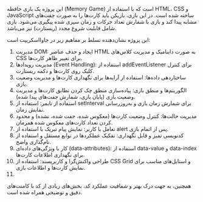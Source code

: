 این پروژه یک بازی حافظه (Memory Game) است که با استفاده از HTML، CSS و JavaScript ساخته شده است. در این بازی، بازیکن باید کارت‌ها را به صورت جفت‌های مشابه پیدا کند و بازی با شمارش تعداد حرکات و زمان سپری شده پیگیری می‌شود. بازی شامل قابلیت شروع مجدد (ریستارت) نیز می‌باشد.

این پروژه نشان‌دهنده تسلط بر مفاهیم زیر در جاوااسکریپت است:
1. مدیریت DOM: ایجاد و حذف عناصر HTML به صورت داینامیک و مدیریت کلاس‌های CSS برای تغییر ظاهر کارت‌ها.
2. مدیریت رویدادها (Event Handling): استفاده از addEventListener برای کنترل کلیک روی کارت‌ها و دکمه ریستارت.
3. ساختاردهی داده‌ها: استفاده از آرایه‌ها برای نگهداری کارت‌ها و مدیریت وضعیت بازی.
4. الگوریتم‌ها و منطق بازی: پیاده‌سازی منطق چک کردن تطابق کارت‌ها و مدیریت وضعیت بازی (پایان بازی، شمارش جفت‌های پیدا شده).
5. استفاده از تایمر: استفاده از setInterval برای شمارش زمان بازی و به‌روزرسانی نمایش زمان.
6. مدیریت حالت‌ها: کنترل وضعیت کارت‌ها (معکوس شده، جفت شده، نشده) و محدود کردن تعداد کارت‌های معکوس شده همزمان.
7. تعامل با کاربر: نمایش پیام تبریک با استفاده از alert پس از اتمام بازی.
8. کدنویسی تمیز و قابل نگهداری: تفکیک عملکردها در توابع مستقل و استفاده از نام‌گذاری واضح.
9. کار با ویژگی‌های داده‌ای (data-attributes): استفاده از data-value و data-index برای نگهداری اطلاعات کارت‌ها.
10. طراحی واکنش‌گرا و کاربرپسند: استفاده از CSS Grid و استایل‌های مناسب برای نمایش کارت‌ها و اطلاعات بازی.
11. 
همچنین، به جهت درک بهتر و شفافیت عملکرد کد، بخش‌های زیادی از کد با کامنت‌های دقیق و توضیحی همراه شده است.
